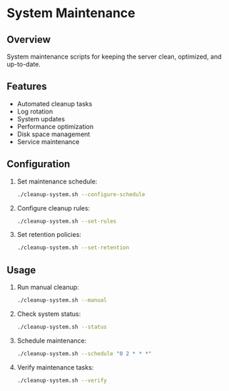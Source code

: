 # System Maintenance

## Overview
System maintenance scripts for keeping the server clean, optimized, and up-to-date.

## Features
- Automated cleanup tasks
- Log rotation
- System updates
- Performance optimization
- Disk space management
- Service maintenance

## Configuration
1. Set maintenance schedule:
   ```bash
   ./cleanup-system.sh --configure-schedule
   ```

2. Configure cleanup rules:
   ```bash
   ./cleanup-system.sh --set-rules
   ```

3. Set retention policies:
   ```bash
   ./cleanup-system.sh --set-retention
   ```

## Usage
1. Run manual cleanup:
   ```bash
   ./cleanup-system.sh --manual
   ```

2. Check system status:
   ```bash
   ./cleanup-system.sh --status
   ```

3. Schedule maintenance:
   ```bash
   ./cleanup-system.sh --schedule "0 2 * * *"
   ```

4. Verify maintenance tasks:
   ```bash
   ./cleanup-system.sh --verify
   ```
